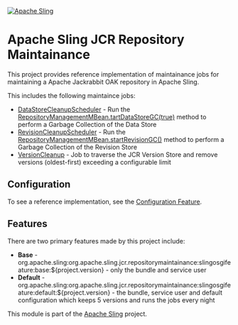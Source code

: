 [![Apache Sling](https://sling.apache.org/res/logos/sling.png)](https://sling.apache.org)

&#32;

# Apache Sling JCR Repository Maintainance

This project provides reference implementation of maintainance jobs for maintaining a Apache Jackrabbit OAK repository in Apache Sling.

This includes the following maintaince jobs:

- [DataStoreCleanupScheduler](src/main/java/org/apache/sling/repositorymaintainance/internal/DataStoreCleanupScheduler.java) - Run the [RepositoryManagementMBean.tartDataStoreGC(true)](https://jackrabbit.apache.org/oak/docs/apidocs/org/apache/jackrabbit/oak/api/jmx/RepositoryManagementMBean.html#startDataStoreGC-boolean-) method to perform a Garbage Collection of the Data Store
- [RevisionCleanupScheduler](src/main/java/org/apache/sling/repositorymaintainance/internal/DataStoreCleanupScheduler.java) - Run the [RepositoryManagementMBean.startRevisionGC()](https://jackrabbit.apache.org/oak/docs/apidocs/org/apache/jackrabbit/oak/api/jmx/RepositoryManagementMBean.html#startRevisionGC--) method to perform a Garbage Collection of the Revision Store
- [VersionCleanup](src/main/java/org/apache/sling/repositorymaintainance/internal/VersionCleanup.java) - Job to traverse the JCR Version Store
  and remove versions (oldest-first) exceeding a configurable limit

## Configuration

To see a reference implementation, see the [Configuration Feature](src/main/features/configuration.json).

## Features

There are two primary features made by this project include:

- **Base** - org.apache.sling:org.apache.sling.jcr.repositorymaintainance:slingosgifeature:base:${project.version} - only the bundle and service user
- **Default** - org.apache.sling:org.apache.sling.jcr.repositorymaintainance:slingosgifeature:default:${project.version} - the bundle, service user and default configuration which keeps 5 versions and runs the jobs every night

This module is part of the [Apache Sling](https://sling.apache.org) project.
